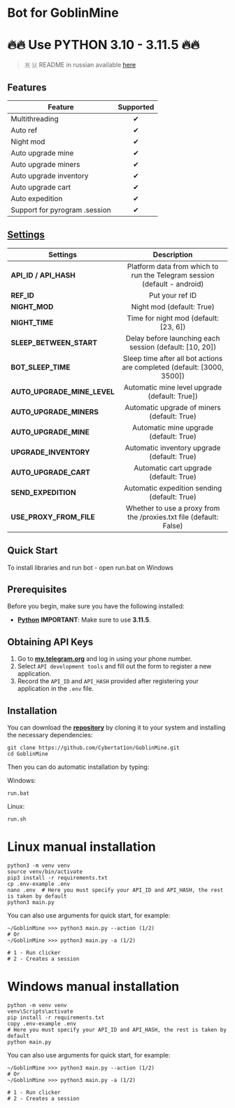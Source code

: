 
#  Bot for GoblinMine

# 🔥🔥 Use PYTHON 3.10 - 3.11.5 🔥🔥

> 🇷 🇺 README in russian available [here](README-RU.md)

## Features  
| Feature                        | Supported |
|--------------------------------|:---------:|
| Multithreading                 |     ✔     |
| Auto ref                       |     ✔     |
| Night mod                      |     ✔     |
| Auto upgrade mine              |     ✔     |
| Auto upgrade miners            |     ✔     |
| Auto upgrade inventory         |     ✔     |
| Auto upgrade cart              |     ✔     |
| Auto expedition                |     ✔     |
| Support for pyrogram .session  |     ✔     |

## [Settings](https://github.com/Cybertat1on/GoblinMine/blob/main/.env-example)
| Settings                    |                               Description                                |
|-----------------------------|:------------------------------------------------------------------------:|
| **API_ID / API_HASH**       | Platform data from which to run the Telegram session (default - android) |       
| **REF_ID**                  |                             Put your ref ID                              |
| **NIGHT_MOD**               |                        Night mod (default: True)                         |
| **NIGHT_TIME**              |                  Time for night mod (default: [23, 6])                   |
| **SLEEP_BETWEEN_START**     |         Delay before launching each session (default: [10, 20])          |
| **BOT_SLEEP_TIME**          |  Sleep time after all bot actions are completed (default: [3000, 3500])  |
| **AUTO_UPGRADE_MINE_LEVEL** |              Automatic mine level upgrade (default: True])               |
| **AUTO_UPGRADE_MINERS**     |               Automatic upgrade of miners (default: True)                |
| **AUTO_UPGRADE_MINE**       |                  Automatic mine upgrade (default: True)                  |
| **UPGRADE_INVENTORY**       |               Automatic inventory upgrade (default: True)                |
| **AUTO_UPGRADE_CART**       |                  Automatic cart upgrade (default: True)                  |
| **SEND_EXPEDITION**         |               Automatic expedition sending (default: True)               |
| **USE_PROXY_FROM_FILE**     |   Whether to use a proxy from the /proxies.txt file (default: False)     |



## Quick Start

To install libraries and run bot - open run.bat on Windows

## Prerequisites
Before you begin, make sure you have the following installed:
- [**Python**](https://www.python.org/downloads/release/python-3115/) **IMPORTANT**: Make sure to use **3.11.5**. 

## Obtaining API Keys
1. Go to [**my.telegram.org**](https://my.telegram.org/auth) and log in using your phone number.
2. Select `API development tools` and fill out the form to register a new application.
3. Record the `API_ID` and `API_HASH` provided after registering your application in the `.env` file.

## Installation
You can download the [**repository**](https://github.com/Cybertat1on/GoblinMine) by cloning it to your system and installing the necessary dependencies:
```shell
git clone https://github.com/Cybertat1on/GoblinMine.git
cd GoblinMine
```

Then you can do automatic installation by typing:

Windows:
```shell
run.bat
```

Linux:
```shell
run.sh
```

# Linux manual installation
```shell
python3 -m venv venv
source venv/bin/activate
pip3 install -r requirements.txt
cp .env-example .env
nano .env  # Here you must specify your API_ID and API_HASH, the rest is taken by default
python3 main.py
```

You can also use arguments for quick start, for example:
```shell
~/GoblinMine >>> python3 main.py --action (1/2)
# Or
~/GoblinMine >>> python3 main.py -a (1/2)

# 1 - Run clicker
# 2 - Creates a session
```

# Windows manual installation
```shell
python -m venv venv
venv\Scripts\activate
pip install -r requirements.txt
copy .env-example .env
# Here you must specify your API_ID and API_HASH, the rest is taken by default
python main.py
```
You can also use arguments for quick start, for example:
```shell
~/GoblinMine >>> python3 main.py --action (1/2)
# Or
~/GoblinMine >>> python3 main.py -a (1/2)

# 1 - Run clicker
# 2 - Creates a session
```
